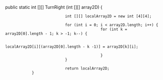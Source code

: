 public static int [][] TurnRight (int [][] array2D) {
                
                               int [][] localArray2D = new int [4][4];
                               
                               for (int i = 0; i < array2D.length; i++) {
                                               for (int k = array2D[0].length - 1; k > -1; k--) {

                                                               localArray2D[i][(array2D[0].length - k -1)] = array2D[k][i];
                
                                               }
                               }
                               
                               return localArray2D;
                }
